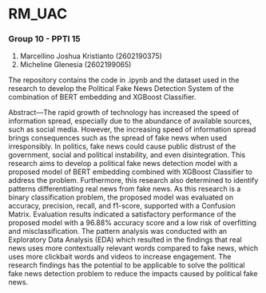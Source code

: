 # RM_UAC
### Group 10 - PPTI 15
1. Marcellino Joshua Kristianto (2602190375)
2. Micheline Glenesia (2602199065)

The repository contains the code in .ipynb and the dataset used in the research to develop the Political Fake News Detection System of the combination of BERT embedding and XGBoost Classifier. 

Abstract—The rapid growth of technology has increased the speed of information spread, especially due to the abundance of available sources, such as social media. However, the increasing speed of information spread brings consequences such as the spread of fake news when used irresponsibly. In politics, fake news could cause public distrust of the government, social and political instability, and even disintegration. This research aims to develop a political fake news detection model with a proposed model of BERT embedding combined with XGBoost Classifier to address the problem. Furthermore, this research also determined to identify patterns differentiating real news from fake news. As this research is a binary classification problem, the proposed model was evaluated on accuracy, precision, recall, and f1-score, supported with a Confusion Matrix. Evaluation results indicated a satisfactory performance of the proposed model with a 96.88% accuracy score and a low risk of overfitting and misclassification. The pattern analysis was conducted with an Exploratory Data Analysis (EDA) which resulted in the findings that real news uses more contextually relevant words compared to fake news, which uses more clickbait words and videos to increase engagement. The research findings has the potential to be applicable to solve the political fake news detection problem to reduce the impacts caused by political fake news.
